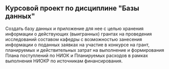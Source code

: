 ## Курсовой проект по дисциплине "Базы данных"
Создать базу данных и приложение для нее с целью хранения информации о действующих (выигранных) грантах на проведения исследований составом кафедры с возможностью занесения информации о поданных заявках на участие в конкурсе на грант, планируемых и действительных затрат на выполнение и формирования Плана поступлений по НИОК и Планируемых расходов в рамках выполнения НИОКР по источникам финансирования.